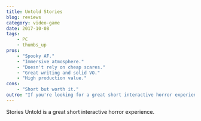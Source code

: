 ```yaml
---
title: Untold Stories
blog: reviews
category: video-game
date: 2017-10-08
tags:
    - PC
    - thumbs_up
pros:
    - "Spooky AF."
    - "Immersive atmosphere."
    - "Doesn't rely on cheap scares."
    - "Great writing and solid VO."
    - "High production value."
cons:
    - "Short but worth it."
outro: "If you're looking for a great short interactive horror experience then you can hardly go wrong with Stories Untold."
---
```

Stories Untold is a great short interactive horror experience.

